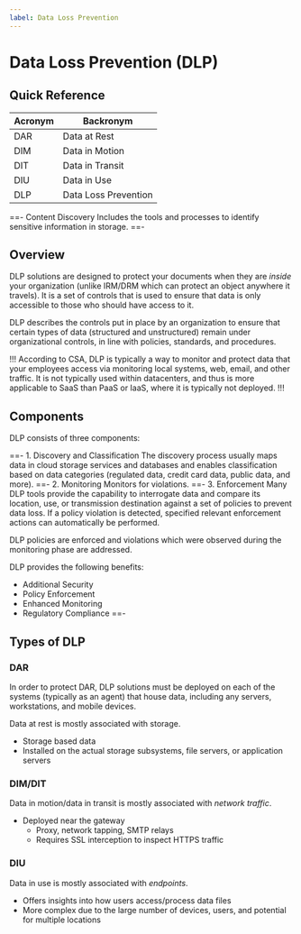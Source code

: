 ```yaml
---
label: Data Loss Prevention
---
```


# Data Loss Prevention (DLP)

## Quick Reference

| Acronym | Backronym |
| - | - |
| DAR | Data at Rest |
| DIM | Data in Motion |
| DIT | Data in Transit |
| DIU | Data in Use |
| DLP | Data Loss Prevention |

==- Content Discovery
Includes the tools and processes to identify sensitive information in storage.
==-

## Overview

DLP solutions are designed to protect your documents when they are *inside* your organization (unlike IRM/DRM which can protect an object anywhere it travels). It is a set of controls that is used to ensure that data is only accessible to those who should have access to it.

DLP describes the controls put in place by an organization to ensure that certain types of data (structured and unstructured) remain under organizational controls, in line with policies, standards, and procedures.

!!!
According to CSA, DLP is typically a way to monitor and protect data that your employees access via monitoring local systems, web, email, and other traffic. It is not typically used within datacenters, and thus is more applicable to SaaS than PaaS or IaaS, where it is typically not deployed.
!!!

## Components

DLP consists of three components:

==- 1. Discovery and Classification
The discovery process usually maps data in cloud storage services and databases and enables classification based on data categories (regulated data, credit card data, public data, and more).
==- 2. Monitoring
Monitors for violations.
==- 3. Enforcement
Many DLP tools provide the capability to interrogate data and compare its location, use, or transmission destination against a set of policies to prevent data loss. If a policy violation is detected, specified relevant enforcement actions can automatically be performed.

DLP policies are enforced and violations which were observed during the monitoring phase are addressed.

DLP provides the following benefits:

- Additional Security
- Policy Enforcement
- Enhanced Monitoring
- Regulatory Compliance
==-

## Types of DLP

### DAR

In order to protect DAR, DLP solutions must be deployed on each of the systems (typically as an agent) that house data, including any servers, workstations, and mobile devices.

Data at rest is mostly associated with storage.

- Storage based data
- Installed on the actual storage subsystems, file servers, or application servers

### DIM/DIT

Data in motion/data in transit is mostly associated with *network traffic*.

- Deployed near the gateway
  - Proxy, network tapping, SMTP relays
  - Requires SSL interception to inspect HTTPS traffic

### DIU

Data in use is mostly associated with *endpoints*.

- Offers insights into how users access/process data files
- More complex due to the large number of devices, users, and potential for multiple locations
